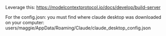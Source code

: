 Leverage this: https://modelcontextprotocol.io/docs/develop/build-server

For the config.josn: you must find where claude desktop was downloaded on your computer: users/maggie/AppData/Roaming/Claude/claude_desktop_config.json
